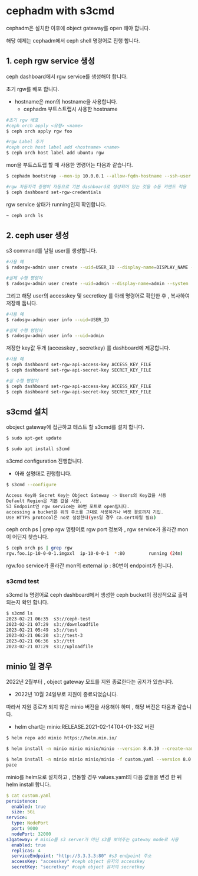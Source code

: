 # cephadm with s3cmd
cephadm은 설치한 이후에 object gateway를 open 해야 합니다.

해당 예제는 cephadm에서 ceph shell 명령어로 진행 합니다.

## 1. ceph rgw service 생성
ceph dashboard에서 rgw service를 생성해야 합니다.

초기 rgw를 배포 합니다.
- hostname은 mon의 hostname을 사용합니다. 
    - cephadm 부트스트랩시 사용한 hostname
```bash
#초기 rgw 배포
#ceph orch apply <유형> <name>
$ ceph orch apply rgw foo
```

```bash
#rgw Label 추가
#ceph orch host label add <hostname> <name>
$ ceph orch host label add ubuntu rgw
```

mon을 부트스트랩 할 때 사용한 명령어는 다음과 같습니다.
```bash
$ cephadm bootstrap --mon-ip 10.0.0.1 --allow-fqdn-hostname --ssh-user ubuntu
```

```bash
#rgw 자동자격 증명이 자동으로 기본 dashboard로 생성되어 있는 것을 수동 커맨드 적용
$ ceph dashboard set-rgw-credentials
```

rgw service 상태가 running인지 확인합니다.
```bash
~ ceph orch ls
```

## 2. ceph user 생성
s3 command를 날릴 user를 생성합니다.

```bash
#사용 예
$ radosgw-admin user create --uid=USER_ID --display-name=DISPLAY_NAME --system

#실제 수행 명령어
$ radosgw-admin user create --uid=admin --display-name=admin --system
```

그리고 해당 user의 accesskey 및 secretkey 를 아래 명령어로 확인한 후 , 복사하여 저장해 둡니다.
```bash
#사용 예
$ radosgw-admin user info --uid=USER_ID

#실제 수행 명령어
$ radosgw-admin user info --uid=admin
```

저장한 key값 두개 (accesskey , secretkey) 를 dashboard에 제공합니다.
```bash
#사용 예
$ ceph dashboard set-rgw-api-access-key ACCESS_KEY_FILE
$ ceph dashboard set-rgw-api-secret-key SECRET_KEY_FILE

#실 수행 명령어
$ ceph dashboard set-rgw-api-access-key ACCESS_KEY_FILE
$ ceph dashboard set-rgw-api-secret-key SECRET_KEY_FILE
```

## s3cmd 설치
oboject gateway에 접근하고 테스트 할 s3cmd를 설치 합니다.

```bash
$ sudo apt-get update

$ sudo apt install s3cmd
```

s3cmd configuration 진행합니다.
- 아래 설명대로 진행합니다.
```bash
$ s3cmd --configure

Access Key와 Secret Key는 Object Gateway -> Users의 Key값을 사용
Default Region은 기본 값을 사용.
S3 Endpoint인 rgw service는 80번 포트로 open됩니다.
accessing a bucket은 위의 주소를 그대로 사용하거나 버켓 경로까지 기입.
Use HTTPS protocol은 no로 설정한다(yes일 경우 ca.cert파일 필요)
```

ceph orch ps | grep rgw 명령어로 rgw port 정보와  , rgw service가 올라간 mon이 어딘지 찾습니다.
```bash
$ ceph orch ps | grep rgw
rgw.foo.ip-10-0-0-1.imgxxl  ip-10-0-0-1  *:80         running (24m)     3m ago   3h    84.1M        -  17.2.5     cc65afd6173a  6db9099c5afb 
```

rgw.foo service가 올라간 mon의 external ip : 80번이 endpoint가 됩니다.

### s3cmd test
s3cmd ls 명령어로 ceph dashboard에서 생성한 ceph bucket이 정상적으로 출력되는지 확인 합니다.
```bash
$ s3cmd ls
2023-02-21 06:35  s3://ceph-test
2023-02-21 07:29  s3://downloadfile
2023-02-21 05:49  s3://test
2023-02-21 06:20  s3://test-3
2023-02-21 06:36  s3://ttt
2023-02-21 07:29  s3://uploadfile
```

## minio 일 경우
2022년 2월부터 , object gateway 모드를 지원 종료한다는 공지가 있습니다.
- 2022년 10월 24일부로 지원이 종료되었습니다.

따라서 지원 종료가 되지 않은 minio 버전을 사용해야 하며 , 해당 버전은 다음과 같습니다.
- helm chart는 minio:RELEASE.2021-02-14T04-01-33Z 버전


```bash
$ helm repo add minio https://helm.min.io/

$ helm install -n minio minio minio/minio --version 8.0.10 --create-namespace

$ helm install -n minio minio minio/minio -f custom.yaml --version 8.0.10 --create-names
pace
```

minio를 helm으로 설치하고 , 연동할 경우 values.yaml의 다음 값들을 변경 한 뒤 helm install 합니다.
```yaml
$ cat custom.yaml
persistence:
  enabled: true
  size: 5Gi
service:
  type: NodePort
  port: 9000
  nodePort: 32000
s3gateway: # minio를 s3 server가 아닌 s3를 보여주는 gateway mode로 사용
  enabled: true
  replicas: 4
  serviceEndpoint: "http://3.3.3.3:80" #s3 endpoint 주소
  accessKey: "accesskey" #ceph object 유저의 accesskey
  secretKey: "secretkey" #ceph object 유저의 secretkey
```
